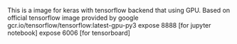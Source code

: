 This is a image for keras with tensorflow backend that using GPU.
Based on official tensorflow image provided by google  gcr.io/tensorflow/tensorflow:latest-gpu-py3
expose 8888 [for jupyter notebook]
expose 6006 [for tensorboard]

